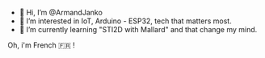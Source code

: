 - 👋 Hi, I’m @ArmandJanko
- 👀 I’m interested in IoT, Arduino - ESP32, tech that matters most.
- 🌱 I’m currently learning "STI2D with Mallard" and that change my mind.

Oh, i'm French 🇫🇷 !

<!---
ArmandJanko/ArmandJanko is a ✨ special ✨ repository because its `README.md` (this file) appears on your GitHub profile.
You can click the Preview link to take a look at your changes.
--->


